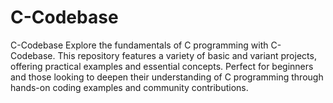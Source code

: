 # C-Codebase
C-Codebase  Explore the fundamentals of C programming with C-Codebase. This repository features a variety of basic and variant projects, offering practical examples and essential concepts. Perfect for beginners and those looking to deepen their understanding of C programming through hands-on coding examples and community contributions.
